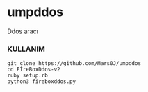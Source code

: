# umpddos
Ddos aracı

### KULLANIM

```
git clone https://github.com/Mars0J/umpddos
cd FİreBoxDdos-v2
ruby setup.rb
python3 fireboxddos.py
```

